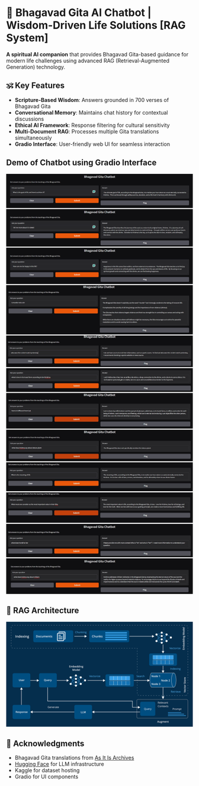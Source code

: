 # 🌟 Bhagavad Gita AI Chatbot | Wisdom-Driven Life Solutions [RAG System]

**A spiritual AI companion** that provides Bhagavad Gita-based guidance for modern life challenges using advanced RAG (Retrieval-Augmented Generation) technology.

## 🕉️ Key Features
- **Scripture-Based Wisdom**: Answers grounded in 700 verses of Bhagavad Gita
- **Conversational Memory**: Maintains chat history for contextual discussions
- **Ethical AI Framework**: Response filtering for cultural sensitivity
- **Multi-Document RAG**: Processes multiple Gita translations simultaneously
- **Gradio Interface**: User-friendly web UI for seamless interaction

## Demo of Chatbot using Gradio Interface

![Bhagavad Gita AI Chatbot Screenshot 1](BG%20Chatbot%20Screenshots/Screenshot%202025-02-01%20192707.png)
![Bhagavad Gita AI Chatbot Screenshot 2](BG%20Chatbot%20Screenshots/Screenshot%202025-02-01%20193154.png)
![Bhagavad Gita AI Chatbot Screenshot 3](BG%20Chatbot%20Screenshots/Screenshot%202025-02-01%20193753.png)
![Bhagavad Gita AI Chatbot Screenshot 4](BG%20Chatbot%20Screenshots/8e406504-41d9-4add-9bbb-402b7c002685.jfif)
![Bhagavad Gita AI Chatbot Screenshot 5](BG%20Chatbot%20Screenshots/17d864e0-dadd-4b01-907c-b65ade25a3bf.jfif)
![Bhagavad Gita AI Chatbot Screenshot 6](BG%20Chatbot%20Screenshots/23b29022-1562-4c3e-9d78-5fcc7ecf1999.jfif)
![Bhagavad Gita AI Chatbot Screenshot 7](BG%20Chatbot%20Screenshots/58f5987c-a19f-40f2-b39c-ff958a689152.jfif)
![Bhagavad Gita AI Chatbot Screenshot 8](BG%20Chatbot%20Screenshots/69be1d27-adda-4714-a9b7-81b7cbbe0dfb.jfif)
![Bhagavad Gita AI Chatbot Screenshot 9](BG%20Chatbot%20Screenshots/174d41c9-e213-4500-8b72-4d61515e4c5e.jfif)
![Bhagavad Gita AI Chatbot Screenshot 10](BG%20Chatbot%20Screenshots/339089c4-6678-45a8-b770-3f3e009d1fa8.jfif)
![Bhagavad Gita AI Chatbot Screenshot 11](BG%20Chatbot%20Screenshots/b72f2513-569a-48df-9f03-e00798eb75a0.jfif)
![Bhagavad Gita AI Chatbot Screenshot 12](BG%20Chatbot%20Screenshots/df7c7942-69a6-46d0-b316-4b4a4dd57ae0.jfif)


## 🧠 RAG Architecture

![RAG architecture](BG%20Chatbot%20Screenshots\Advanced-RAG.png)

## 🙏 Acknowledgments
- Bhagavad Gita translations from [As It Is Archives](https://vedabase.io/en/library/bg/)
- [Hugging Face](https://huggingface.co) for LLM infrastructure
- Kaggle for dataset hosting
- Gradio for UI components
